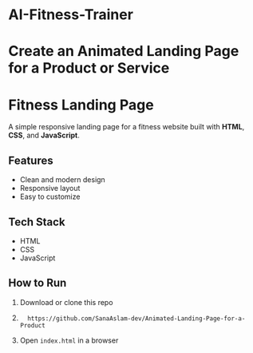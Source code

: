 # AI-Fitness-Trainer
# Create an Animated Landing Page for a Product or Service
# Fitness Landing Page

A simple responsive landing page for a fitness website built with **HTML**, **CSS**, and **JavaScript**.

## Features
- Clean and modern design  
- Responsive layout  
- Easy to customize  

## Tech Stack
- HTML  
- CSS  
- JavaScript  

## How to Run
1. Download or clone this repo
2.       https://github.com/SanaAslam-dev/Animated-Landing-Page-for-a-Product
3. Open `index.html` in a browser
